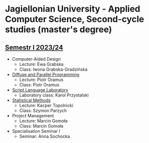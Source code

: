 # Jagiellonian University - Applied Computer Science, Second-cycle studies (master's degree)

## [Semestr I 2023/24](https://github.com/PiotrStoklosa/uj-second-cycle-studies/tree/main/semester%20I)

* Computer-Aided Design
   * Lecture: Ewa Grabska
   * Class: Iwona Grabska-Gradzińska
* [Diffuse and Parallel Programming](https://github.com/PiotrStoklosa/uj-second-cycle-studies/tree/main/semester%20I/diffuse-and-parallel-programming)
   * Lecture: Piotr Oramus
   * Class: Piotr Oramus
* [Script Language Laboratory](https://github.com/PiotrStoklosa/uj-second-cycle-studies/tree/main/semester%20I/script-language-laboratory)
   * Laboratory class: Karol Przystalski
* [Statistical Methods](https://github.com/PiotrStoklosa/uj-second-cycle-studies/tree/main/semester%20I/statistical-methods)
   * Lecture: Kacper Topolnicki
   * Class:	Szymon Parzych
* Project Management
   * Lecture: Marcin Gomoła
   * Class: Marcin Gomoła
* Specialisation Seminar I
   * Seminar: Anna Sochocka
